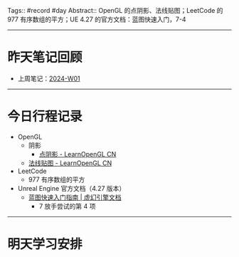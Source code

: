 Tags:: #record #day 
Abstract:: OpenGL 的点阴影、法线贴图；LeetCode 的 977 有序数组的平方；UE 4.27 的官方文档：蓝图快速入门，7-4

---

# 昨天笔记回顾

- 上周笔记：[2024-W01](../../../Week/2024-W01.md)

---
# 今日行程记录

- OpenGL
	- 阴影
		- [点阴影 - LearnOpenGL CN](https://learnopengl-cn.github.io/05%20Advanced%20Lighting/03%20Shadows/02%20Point%20Shadows/)
	- [法线贴图 - LearnOpenGL CN](https://learnopengl-cn.github.io/05%20Advanced%20Lighting/04%20Normal%20Mapping/)
- LeetCode
	- 977 有序数组的平方
- Unreal Engine 官方文档（4.27 版本）
	- [蓝图快速入门指南 | 虚幻引擎文档](https://docs.unrealengine.com/4.27/zh-CN/ProgrammingAndScripting/Blueprints/QuickStart/)
		- 7 放手尝试的第 4 项

---
# 明天学习安排




